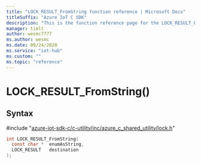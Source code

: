 ```yaml
---                             
title: "LOCK_RESULT_FromString function reference | Microsoft Docs" 
titleSuffix: "Azure IoT C SDK"            
description: "This is the function reference page for the LOCK_RESULT_FromString() function in the Azure IoT C SDK. This SDK is used with Azure IoT Hub and Azure IoT Hub Device Provisioning Service"            
manager: timlt                 
author: wesmc7777              
ms.author: wesmc               
ms.date: 09/24/2020                    
ms.service: "iot-hub"             
ms.custom: ""                
ms.topic: "reference"        
---                            
```


# LOCK_RESULT_FromString()

## Syntax

\#include "[azure-iot-sdk-c/c-utility/inc/azure_c_shared_utility/lock.h](../lock-h.md)"  
```C
int LOCK_RESULT_FromString(
  const char *  enumAsString,
  LOCK_RESULT   destination
);
```

